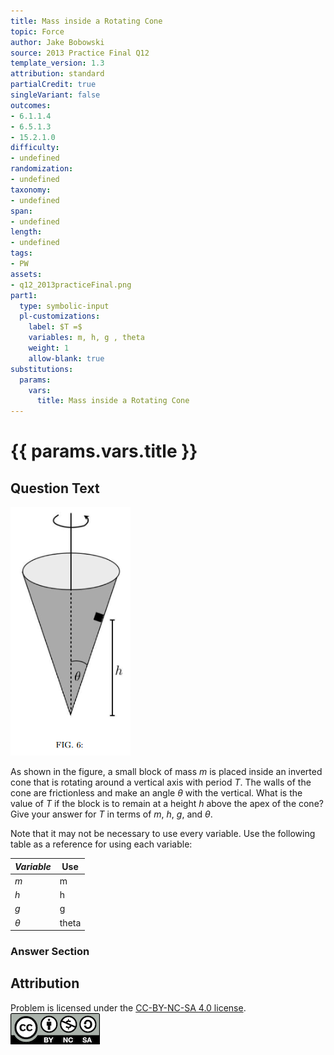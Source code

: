 ```yaml
---
title: Mass inside a Rotating Cone
topic: Force
author: Jake Bobowski
source: 2013 Practice Final Q12
template_version: 1.3
attribution: standard
partialCredit: true
singleVariant: false
outcomes:
- 6.1.1.4
- 6.5.1.3
- 15.2.1.0
difficulty:
- undefined
randomization:
- undefined
taxonomy:
- undefined
span:
- undefined
length:
- undefined
tags:
- PW
assets:
- q12_2013practiceFinal.png
part1:
  type: symbolic-input
  pl-customizations:
    label: $T =$
    variables: m, h, g , theta
    weight: 1
    allow-blank: true
substitutions:
  params:
    vars:
      title: Mass inside a Rotating Cone
---
```

# {{ params.vars.title }}

## Question Text

![An inverted cone whose walls make an angle theta with the vertical axis. The vertical height measured from the pointed end is h.](q12_2013practiceFinal.png)

As shown in the figure, a small block of mass $m$ is placed inside an inverted cone that is rotating around a vertical axis with period $T$. The walls of the cone are frictionless and make an angle $\theta$ with the vertical.  What is the value of $T$ if the block is to remain at a height $h$ above the apex of the cone? Give  your answer for $T$ in terms of $m$, $h$, $g$, and $\theta$.

Note that it may not be necessary to use every variable. Use the following table as a reference for using each variable:

| $Variable$ | Use   |
|----------|-------|
| $m$  | m  |
| $h$  | h  |
| $g$      | g     |
| $\theta$ | theta |

### Answer Section

## Attribution

Problem is licensed under the [CC-BY-NC-SA 4.0 license](https://creativecommons.org/licenses/by-nc-sa/4.0/).<br> ![The Creative Commons 4.0 license requiring attribution-BY, non-commercial-NC, and share-alike-SA license.](https://raw.githubusercontent.com/firasm/bits/master/by-nc-sa.png)